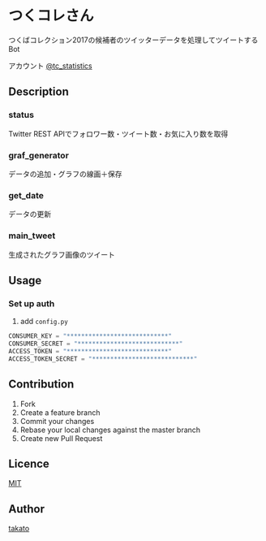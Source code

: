 # つくコレさん

つくばコレクション2017の候補者のツイッターデータを処理してツイートするBot

アカウント [@tc_statistics](https://twitter.com/tc_statistics?s=09)

## Description

### status

Twitter REST APIでフォロワー数・ツイート数・お気に入り数を取得

### graf_generator

データの追加・グラフの線画＋保存

### get_date

データの更新

### main_tweet

生成されたグラフ画像のツイート

## Usage

### Set up auth

1. add `config.py`

```python
CONSUMER_KEY = "****************************"
CONSUMER_SECRET = "****************************"
ACCESS_TOKEN = "****************************"
ACCESS_TOKEN_SECRET = "****************************"
```

## Contribution

1. Fork
2. Create a feature branch
3. Commit your changes
4. Rebase your local changes against the master branch
5. Create new Pull Request

## Licence

[MIT](https://github.com/tcnksm/tool/blob/master/LICENCE)

## Author

[takato](https://github.com/bam6o0)

